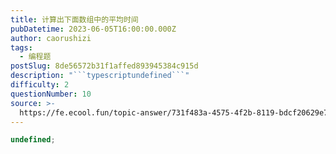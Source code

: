 ```yaml
---
title: 计算出下面数组中的平均时间
pubDatetime: 2023-06-05T16:00:00.000Z
author: caorushizi
tags:
  - 编程题
postSlug: 8de56572b31f1affed893945384c915d
description: "```typescriptundefined```"
difficulty: 2
questionNumber: 10
source: >-
  https://fe.ecool.fun/topic-answer/731f483a-4575-4f2b-8119-bdcf20629e72?orderBy=updateTime&order=desc&tagId=26
---
```


```typescript
undefined;
```
